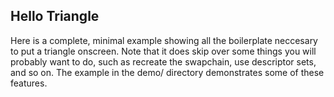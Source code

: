 ## Hello Triangle

Here is a complete, minimal example showing all the boilerplate neccesary to put a triangle onscreen. Note that it does skip over some things you will probably want to do, such as recreate the swapchain, use descriptor sets, and so on. The example in the demo/ directory demonstrates some of these features.
